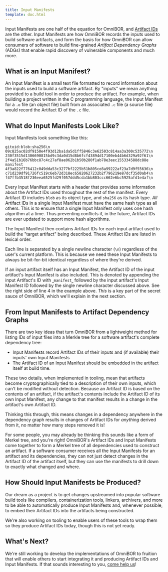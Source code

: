 ```yaml
---
title: Input Manifests
template: doc.html
---
```


Input Manifests are one half of the equation for OmniBOR, and [Artifact IDs][artifact_ids] are the other. Input Manifests are how OmniBOR records the inputs used
to build software artifacts, and form the basis for how OmniBOR can allow
consumers of software to build fine-grained _Artifact Dependency Graphs_ (ADGs)
that enable rapid discovery of vulnerable components and much more.

## What is an Input Manifest?

An Input Manifest is a small text file formatted to record information about
the inputs used to build a software artifact. By "inputs" we mean anything
provided to a build tool in order to produce the artifact. For example, when
building a project written in the C programming language, the Input Manifest
for a `.o` file (an object file) built from an associated `.c` file (a
source file) would record the Artifact ID of the `.c` file.

## What do Input Manifests Look Like?

Input Manifests look something like this:

```
gitoid:blob:sha256\n
09c825ac02df9150e4f93d12ba1da5d1ff5846c3e62503c814aa3a300c535772\n
230f3515d1306690815bd9c3da0d15d8b6fcf43894d17100eb44b6d329a92f61\n
2f4a51b16b76bbc87c4c27af8ae062b1b50b280f1ab78e3eec155334588dc88e manifest 4f3a822f776412c049dda53c3277bf2225b51b805ce8a99222af23a7d9f55636\n
c71d239df91726fc519c6eb72d318ec65820627232b2f796219e87dcf35d0ab4\n
f47ffb3518f236eea6525fd29f057ddd5cda1bb803ccc662e6bc5925afd1e4af\n
```

Every Input Manifest starts with a header that provides some information about
the Artifact IDs used throughout the rest of the manifest. Every Artifact ID
includes `blob` as its object type, and `sha256` as its hash type. _All_
Artifact IDs in a single Input Manifest must have the same hash type as all
others. This is to ensure that a single Input Manifest only uses one hash
algorithm at a time. Thus preventing conflicts if, in the future, Artifact IDs are ever updated to support more hash algorithms.

The Input Manifest then contains Artifact IDs for each input artifact used to build the "target artifact" being described. These Artifact IDs are listed in lexical order.

Each line is separated by a single newline character (`\n`) regardless of
the user's current platform. This is because we need these Input Manifests to
always be bit-for-bit identical regardless of where they're derived.

If an input artifact itself has an Input Manifest, the Artifact ID of the input artifact's Input Manifest is also included. This is denoted by appending the input Artifact's ID with `⎵manifest⎵` followed by the input artifact's Input Manifest ID followed by the single newline character discussed above. See the right side of line 4 in the example above. _This_ is a key part of the secret sauce of OmniBOR, which we'll explain in the next section.

## From Input Manifests to Artifact Dependency Graphs

There are two key ideas that turn OmniBOR from a lightweight method for listing IDs of input files into a Merkle tree for a software artifact's complete dependency tree:

- Input Manifests record Artifact IDs of their inputs and (if available) their
  inputs' own Input Manifests
- The Artifact ID of an Input Manifest should be embedded in the artifact
  itself at build time.

These two details, when implemented in tooling, mean that artifacts become
cryptographically tied to a description of their own inputs, which can't be
modified without detection. Because an Artifact ID is based on the contents of
an artifact, if the artifact's contents include the Artifact ID of its own
Input Manifest, any change to that manifest results in a change in the
artifact's own Artifact ID.

Thinking this through, this means changes in a dependency anywhere in the
dependency graph results in changes of Artifact IDs for _anything_ derived from
it, no matter how many steps removed it is!

For some people, you may already be thinking this sounds like a form of Merkel
tree, and you're right! OmniBOR's Artifact IDs and Input Manifests come
together to form a Merkel tree of all dependencies used to construct an
artifact. If a software consumer receives all the Input Manifests for an
artifact and its dependencies, they can not just detect changes in the
Artifact ID of the artifact itself, but they can use the manifests to drill
down to exactly what changed and where.

## How Should Input Manifests be Produced?

Our dream as a project is to get changes upstreamed into popular software build
tools like compilers, containerization tools, linkers, archivers, and more to
be able to automatically produce Input Manifests and, whenever possible, to
embed their Artifact IDs into the artifacts being constructed.

We're also working on tooling to enable users of these tools to wrap them so
they produce Artifact IDs today, though this is not yet ready.

## What's Next?

We're still working to develop the implementations of OmniBOR to fruition that
will enable others to start integrating it and producing Artifact IDs and
Input Manifests. If that sounds interesting to you, [come help us][contribute]!

[artifact_ids]: @/docs/artifact-ids.md
[contribute]: @/contribute.md
